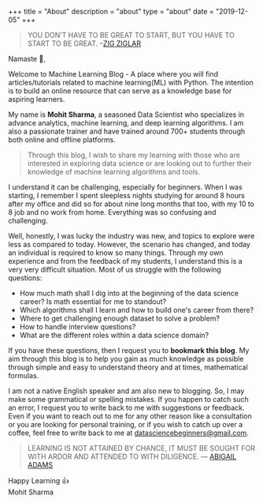 +++
title = "About"
description = "about"
type = "about"
date = "2019-12-05"
+++

> YOU DON’T HAVE TO BE GREAT TO START, BUT YOU HAVE TO START TO BE GREAT. –[ZIG ZIGLAR](https://en.wikipedia.org/wiki/Zig_Ziglar)

Namaste :pray:, 

Welcome to Machine Learning Blog - A place where you will find articles/tutorials related to machine learning(ML) with Python.  The intention is to build an online resource that can serve as a knowledge base for aspiring learners.  

My name is **Mohit Sharma**, a seasoned Data Scientist who specializes in advance analytics, machine learning, and deep learning algorithms. I am also a passionate trainer and have trained around 700+ students through both online and offline platforms.  

> Through this blog, I wish to share my learning with those who are interested in exploring data science or are looking out to further their knowledge of machine learning algorithms and tools. 

I understand it can be challenging, especially for beginners. When I was starting,  I remember I spent sleepless nights studying for around 8 hours after my office and did so for about nine long months that too, with my 10 to 8 job and no work from home. Everything was so confusing and challenging.

Well, honestly, I was lucky the industry was new, and topics to explore were less as compared to today. However, the scenario has changed, and today an individual is required to know so many things. Through my own experience and from the feedback of my students, I understand this is a very very difficult situation.  Most of us struggle with the following questions:

- How much math shall I dig into at the beginning of the data science career?  Is math essential for me to standout?
- Which algorithms shall I learn and how to build one's career from there?
- Where to get challenging enough dataset to solve a problem?
- How to handle interview questions? 
- What are the different roles within a data science domain?  

If you have these questions, then I request you to **bookmark this blog**. My aim through this blog is to help you gain as much knowledge as possible through simple and easy to understand theory and at times, mathematical formulas.

I am not a native English speaker and am also new to blogging. So, I may make some grammatical or spelling mistakes. If you happen to catch such an error, I request you to write back to me with suggestions or feedback. Even if you want to reach out to me for any other reason like a consultation or you are looking for personal training, or if you wish to catch up over a coffee, feel free to write back to me at datasciencebeginners@gmail.com.

> LEARNING IS NOT ATTAINED BY CHANCE, IT MUST BE SOUGHT FOR WITH ARDOR AND ATTENDED TO WITH DILIGENCE. ― [ABIGAIL ADAMS](https://www.britannica.com/biography/Abigail-Adams)

Happy Learning :thumbsup:   
Mohit Sharma
